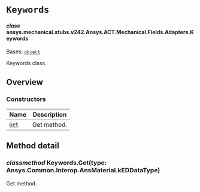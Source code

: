 # `Keywords`



#### *class* ansys.mechanical.stubs.v242.Ansys.ACT.Mechanical.Fields.Adapters.Keywords

Bases: [`object`](https://docs.python.org/3/library/functions.html#object)

Keywords class.

<!-- !! processed by numpydoc !! -->

<a id="overview"></a>

## Overview

### Constructors

| Name | Description |
|--------------------------|---------------|
| [`Get`](#Keywords.Get)   | Get method.   |

<a id="method-detail"></a>

## Method detail

<a id="Keywords.Get"></a>

### *classmethod* Keywords.Get(type: Ansys.Common.Interop.AnsMaterial.kEDDataType)

Get method.

<!-- !! processed by numpydoc !! -->

